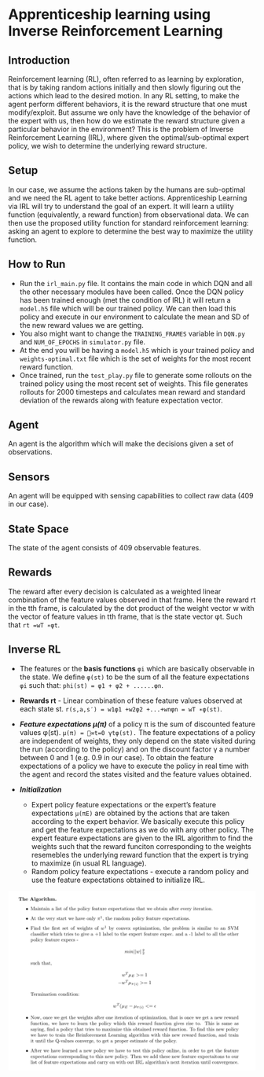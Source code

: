 # Apprenticeship learning using Inverse Reinforcement Learning

## Introduction 
Reinforcement learning (RL), often referred to as learning by exploration, that is by taking random actions initially and then slowly figuring out the actions which lead to the desired motion. In any RL setting, to make the agent perform different behaviors, it is the reward structure that one must modify/exploit. But assume we only have the knowledge of the behavior of the expert with us, then how do we estimate the reward structure given a particular behavior in the environment? This is the problem of Inverse Reinforcement Learning (IRL), where given the optimal/sub-optimal expert policy, we wish to determine the underlying reward structure.

## Setup 
In our case, we assume the actions taken by the humans are sub-optimal and we need the RL agent to take better actions. Apprenticeship Learning via IRL will try to understand the goal of an expert. It will learn a utility function (equivalently, a reward function) from observational data. We can then use the proposed utility function for standard reinforcement learning: asking an agent to explore to determine the best way to maximize the utility function.

## How to Run
- Run the ```irl_main.py``` file. It contains the main code in which DQN and all the other necessary modules have been called. Once the DQN policy has been trained enough (met the condition of IRL) it will return a ```model.h5``` file which will be our trained policy. We can then load this policy and execute in our environment to calculate the mean and SD of the new reward values we are getting. 
- You also might want to change the ```TRAINING_FRAMES``` variable in ```DQN.py``` and ```NUM_OF_EPOCHS``` in ```simulator.py``` file. 
- At the end you will be having a ```model.h5``` which is your trained policy and ```weights-optimal.txt``` file which is the set of weights for the most recent reward function. 
- Once trained, run the ```test_play.py``` file to generate some rollouts on the trained policy using the most recent set of weights. This file generates rollouts for 2000 timesteps and calculates mean reward and standard deviation of the rewards along with feature expectation vector. 



## Agent
An agent is the algorithm which will make the decisions given a set of observations. 

## Sensors
An agent will be equipped with sensing capabilities to collect raw data (409 in our case). 

## State Space
The state of the agent consists of 409 observable features.

## Rewards
The reward after every decision is calculated as a weighted linear combination of the feature values observed in that frame. Here the reward rt in the tth frame, is calculated by the dot product of the weight vector w with the vector of feature values in tth frame, that is the state vector φt. Such that ```rt =wT ∗φt```.

## Inverse RL
- The features or the **basis functions** ```φi``` which are basically observable in the state. We define ```φ(st)``` to be the sum of all the feature expectations ```φi``` such that: ```phi(st) = φ1 + φ2 + ......φn```.
- **Rewards rt** - Linear combination of these feature values observed at each state st. ```r(s,a,s′) = w1φ1 +w2φ2 +...+wnφn = wT ∗φ(st)```.
- ***Feature expectations μ(π)*** of a policy π is the sum of discounted feature values φ(st). ```μ(π) = 􏰂∞t=0 γtφ(st).```
The feature expectations of a policy are independent of weights, they only depend on the state visited during the run (according to the policy) and on the discount factor γ a number between 0 and 1 (e.g. 0.9 in our case). To obtain the feature expectations of a policy we have to execute the policy in real time with the agent and record the states visited and the feature values obtained.

- ***Initialization*** 
  - Expert policy feature expectations or the expert’s feature expectations ```μ(πE)``` are obtained by the actions that are taken according to the expert behavior. We basically execute this policy and get the feature expectations as we do with any other policy. The expert feature expectations are given to the IRL algorithm to find the weights such that the reward funciton corresponding to the weights resemebles the underlying reward function that the expert is trying to maximize (in usual RL language).
  - Random policy feature expectations - execute a random policy and use the feature expectations obtained to initialize IRL.


![Algorithm](ss.png)
